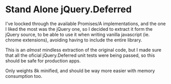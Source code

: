 Stand Alone jQuery.Deferred
===========================

I've loocked through the available Promises/A implementations, and the one I liked the most was the jQuery one, so I decided to extract it form the jQuery source, to be able to use it when writing vanilla javascript (ie. chrome extensions), avoiding having to include the entire library.

This is an *almost* mindless extraction of the original code, but I made sure that all the oficial jQuery.Deferred unit tests were being passed, so this should be safe for production apps.

Only weights 8k minified, and should be way more easier with memory consumption too.
